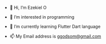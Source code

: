 - 👋 Hi, I’m Ezekiel O
- 👀 I’m interested in programming 
- 🌱 I’m currently learning Flutter Dart language 

- 📫 My Email address is ggodsom@gmail.com
<!---
Tundra-arc/Tundra-arc is a ✨ special ✨ repository because its `README.md` (this file) appears on your GitHub profile.
You can click the Preview link to take a look at your changes.
--->
